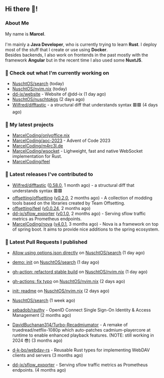 ## Hi there 👋!




### About Me

My name is **Marcel**.
<br><br>
I'm mainly a **Java Developer**, who is currently trying to learn **Rust**. I deploy most of the stuff that I create or use using **Docker**.
<br>
Besides backends, I also work on frontends in the past mostly with the framework **Angular** but in the recent time I also used some **NuxtJS**. 



### 👷 Check out what I'm currently working on

- [NuschtOS/search](https://github.com/NuschtOS/search) (today)
- [NuschtOS/nvim.nix](https://github.com/NuschtOS/nvim.nix) (today)
- [dd-ix/website](https://github.com/dd-ix/website) - Website of @dd-ix (1 day ago)
- [NuschtOS/nuschtpkgs](https://github.com/NuschtOS/nuschtpkgs) (2 days ago)
- [Wilfred/difftastic](https://github.com/Wilfred/difftastic) - a structural diff that understands syntax 🟥🟩 (4 days ago)

### 🌱 My latest projects

- [MarcelCoding/onlyoffice.nix](https://github.com/MarcelCoding/onlyoffice.nix)
- [MarcelCoding/aoc-2023](https://github.com/MarcelCoding/aoc-2023) - Advent of Code 2023
- [MarcelCoding/m4rc3l.de](https://github.com/MarcelCoding/m4rc3l.de)
- [MarcelCoding/wsocket](https://github.com/MarcelCoding/wsocket) - Lighweight, fast and native WebSocket implementation for Rust.
- [MarcelCoding/feel](https://github.com/MarcelCoding/feel)

### 🔭 Latest releases I've contributed to

- [Wilfred/difftastic](https://github.com/Wilfred/difftastic) ([0.58.0](https://github.com/Wilfred/difftastic/releases/tag/0.58.0), 1 month ago) - a structural diff that understands syntax 🟥🟩
- [offsetting/offsetting](https://github.com/offsetting/offsetting) ([v0.2.0](https://github.com/offsetting/offsetting/releases/tag/v0.2.0), 2 months ago) - A collection of modding tools based on the libraries created by Team Offsetting.
- [offsetting/feel](https://github.com/offsetting/feel) ([v0.0.24](https://github.com/offsetting/feel/releases/tag/v0.0.24), 2 months ago)
- [dd-ix/sflow_exporter](https://github.com/dd-ix/sflow_exporter) ([v0.1.0](https://github.com/dd-ix/sflow_exporter/releases/tag/v0.1.0), 2 months ago) - Serving sflow traffic metrics as Prometheus endpoints.
- [MarcelCoding/nova](https://github.com/MarcelCoding/nova) ([v4.0.1](https://github.com/MarcelCoding/nova/releases/tag/v4.0.1), 3 months ago) - Nova is a framework on top of spring boot. It aims to provide nice additions to the spring ecosystem.

### 🔨 Latest Pull Requests I published

- [Allow using options.json directly](https://github.com/NuschtOS/search/pull/16) on [NuschtOS/search](https://github.com/NuschtOS/search) (1 day ago)
- [demo: init](https://github.com/NuschtOS/search/pull/15) on [NuschtOS/search](https://github.com/NuschtOS/search) (1 day ago)
- [gh-action: refactord stable build](https://github.com/NuschtOS/nvim.nix/pull/14) on [NuschtOS/nvim.nix](https://github.com/NuschtOS/nvim.nix) (1 day ago)
- [gh-actions: fix typo](https://github.com/NuschtOS/nvim.nix/pull/10) on [NuschtOS/nvim.nix](https://github.com/NuschtOS/nvim.nix) (2 days ago)
- [init: readme](https://github.com/NuschtOS/nvim.nix/pull/7) on [NuschtOS/nvim.nix](https://github.com/NuschtOS/nvim.nix) (2 days ago)

- [NuschtOS/search](https://github.com/NuschtOS/search) (1 week ago)
- [sebadob/rauthy](https://github.com/sebadob/rauthy) - OpenID Connect Single Sign-On Identity &amp; Access Management (2 months ago)
- [DavidBuchanan314/Turbo-Recadmiumator](https://github.com/DavidBuchanan314/Turbo-Recadmiumator) - A remake of truedread/netflix-1080p which auto-patches cadmium-playercore at runtime to enable enhanced playback features. (NOTE: still working in 2024 😎) (3 months ago)
- [d-k-bo/webdav-rs](https://github.com/d-k-bo/webdav-rs) - Reusable Rust types for implementing WebDAV clients and servers (3 months ago)
- [dd-ix/sflow_exporter](https://github.com/dd-ix/sflow_exporter) - Serving sflow traffic metrics as Prometheus endpoints. (4 months ago)
